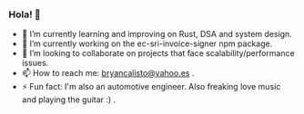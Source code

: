 ### Hola! 👋

<!--
**bryancalisto/bryancalisto** is a ✨ _special_ ✨ repository because its `README.md` (this file) appears on your GitHub profile.

Here are some ideas to get you started:

- 🔭 I’m currently working on ...
- 🌱 I’m currently learning ...
- 👯 I’m looking to collaborate on ...
- 🤔 I’m looking for help with ...
- 💬 Ask me about ...
- 📫 How to reach me: ...
- 😄 Pronouns: ...
- ⚡ Fun fact: ...
-->

- 🌱 I’m currently learning and improving on Rust, DSA and system design.
- 🔭 I’m currently working on the ec-sri-invoice-signer npm package. 
- 👯 I’m looking to collaborate on projects that face scalability/performance issues.
- 📫 How to reach me: bryancalisto@yahoo.es .
- ⚡ Fun fact: I'm also an automotive engineer. Also freaking love music and playing the guitar :) .
